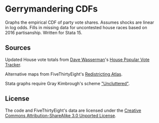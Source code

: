 # Gerrymandering CDFs

Graphs the empirical CDF of party vote shares. Assumes shocks are linear in log odds. Fills in missing data for uncontested house races based on 2016 partisanship. Written for Stata 15.

## Sources

Updated House vote totals from [Dave Wasserman](https://twitter.com/Redistrict)'s [House Popular Vote Tracker](https://docs.google.com/spreadsheets/d/1WxDaxD5az6kdOjJncmGph37z0BPNhV1fNAH_g7IkpC0).

Alternative maps from FiveThirtyEight's [Redistricting Atlas](https://github.com/fivethirtyeight/redistricting-atlas-data).

Stata graphs require Gray Kimbrough's scheme ["Uncluttered"](https://github.com/graykimbrough/uncluttered-stata-graphs).

## License

The code and FiveThirtyEight's data are licensed under the [Creative Commons Attribution-ShareAlike 3.0 Unported License](https://creativecommons.org/licenses/by-sa/3.0/).
